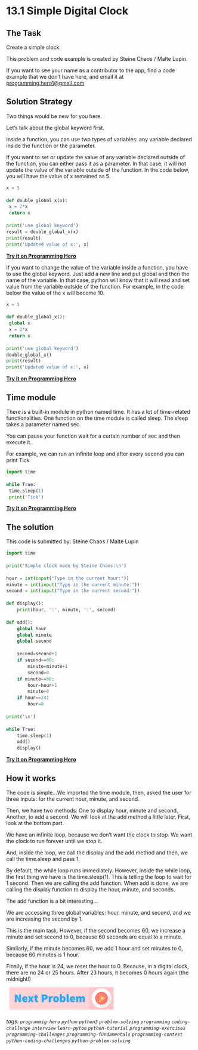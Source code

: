 # 13.1 Simple Digital Clock

## The Task
Create a simple clock.

This problem and code example is created by Steine Chaos / Malte Lupin.

If you want to see your name as a contributor to the app, find a code example that we don’t have here, and email it at programming.hero1@gmail.com

## Solution Strategy
Two things would be new for you here. 

Let’s talk about the global keyword first. 

Inside a function, you can use two types of variables: any variable declared inside the function or the parameter. 

If you want to set or update the value of any variable declared outside of the function, you can either pass it as a parameter. In that case, it will not update the value of the variable outside of the function. In the code below, you will have the value of x remained as 5. 

```python
x = 5
 
def double_global_x(x):
 x = 2*x
 return x
 
print('use global keyword')
result = double_global_x(x)
print(result)
print('Updated value of x:', x)
```
**[Try it on Programming Hero](https://play.google.com/store/apps/details?id=com.learnprogramming.codecamp)**

If you want to change the value of the variable inside a function, you have to use the global keyword. Just add a new line and put global and then the name of the variable. In that case, python will know that it will read and set value from the variable outside of the function. For example, in the code below the value of the x will become 10. 

```python
x = 5
 
def double_global_x():
 global x
 x = 2*x
 return x
 
print('use global keyword')
double_global_x()
print(result)
print('Updated value of x:', x)
```

**[Try it on Programming Hero](https://play.google.com/store/apps/details?id=com.learnprogramming.codecamp)**

## Time module
There is a built-in module in python named time. It has a lot of time-related functionalities. One function on the time module is called sleep. The sleep takes a parameter named sec. 

You can pause your function wait for a certain number of sec and then execute it. 

For example, we can run an infinite loop and after every second you can print Tick

```python
import time
 
while True:
 time.sleep(1)
 print('Tick')
```
**[Try it on Programming Hero](https://play.google.com/store/apps/details?id=com.learnprogramming.codecamp)**

## The solution
This code is submitted by: Steine Chaos / Malte Lupin
 
```python
import time
 
print('Simple clock made by Steine Chaos:\n')
 
hour = int(input("Type in the current hour:"))
minute = int(input("Type in the current minute:"))
second = int(input("Type in the current second:"))
 
def display():
	print(hour, ':', minute, ':', second)
 
def add():
	global hour
	global minute
	global second
	
	second=second+1
	if second==60:
		minute=minute+1 
		second=0
	if minute==60:
		hour=hour+1 
		minute=0
	if hour==24:
		hour=0
 
print('\n')
 
while True:
	time.sleep(1)
	add()
	display()
```
**[Try it on Programming Hero](https://play.google.com/store/apps/details?id=com.learnprogramming.codecamp)**

## How it works
The code is simple...We imported the time module, then, asked the user for three inputs: for the current hour, minute, and second. 

Then, we have two methods: One to display hour, minute and second. Another, to add a second. We will look at the add method a little later. First, look at the bottom part. 

We have an infinite loop, because we don’t want the clock to stop. We want the clock to run forever until we stop it. 

And, inside the loop, we call the display and the add method and then, we call the time.sleep and pass 1. 

By default, the while loop runs immediately. However, inside the while loop, the first thing we have is the time.sleep(1). This is telling the loop to wait for 1 second. Then we are calling the add function. When add is done, we are calling the display function to display the hour, minute, and seconds. 

The add function is a bit interesting...

We are accessing three global variables: hour, minute, and second, and we are increasing the second by 1. 

This is the main task. However, if the second becomes 60, we increase a minute and set second to 0, because 60 seconds are equal to a minute. 

Similarly, if the minute becomes 60, we add 1 hour and set minutes to 0, because 60 minutes is 1 hour. 

Finally, if the hour is 24, we reset the hour to 0. Because, in a digital clock, there are no 24 or 25 hours. After 23 hours, it becomes 0 hours again (the midnight!) 


&nbsp;
[![Next Page](../assets/next-button.png)](Birthday-remaining.md)
&nbsp;

###### tags:  `programmig-hero`  `python`  `python3`  `problem-solving`  `programming`  `coding-challenge`  `interview`  `learn-pyton`  `python-tutorial`  `programming-exercises`  `programming-challenges`  `programming-fundamentals`  `programming-contest`  `python-coding-challenges`  `python-problem-solving`